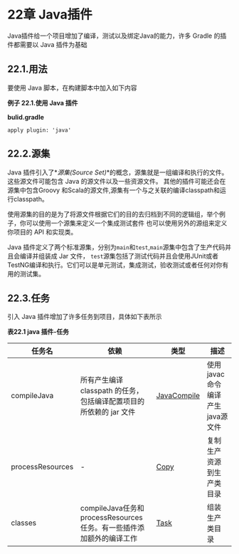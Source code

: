 # 22章 Java插件
Java插件给一个项目增加了编译，测试以及绑定Java的能力，许多 Gradle 的插件都需要以 Java 插件为基础
## 22.1.用法
要使用 Java 脚本，在构建脚本中加入如下内容

**例子 22.1.使用 Java 插件**

**bulid.gradle**

```
apply plugin: 'java'
```

## 22.2.源集
Java 插件引入了*_源集(Source Set)_*的概念，源集就是一组编译和执行的文件。
这些源文件可能包含 Java 的源文件以及一些资源文件。
其他的插件可能还会在源集中包含Groovy 和Scala的源文件,源集有一个与之关联的编译classpath和运行classpath。

使用源集的目的是为了将源文件根据它们的目的去归档到不同的逻辑组，举个例子，你可以使用一个源集来定义一个集成测试套件
也可以使用另外的源组来定义你项目的 API 和实现类。

Java 插件定义了两个标准源集，分别为`main`和`test`,`main`源集中包含了生产代码并且会编译并组装成 Jar 文件，
`test`源集包括了测试代码并且会使用JUnit或者TestNG编译和执行。它们可以是单元测试，集成测试，验收测试或者任何对你有用的测试集。

## 22.3.任务
引入 Java 插件增加了许多任务到项目，具体如下表所示

**表22.1 java 插件-任务**

任务名 | 依赖 | 类型 | 描述
--------- | ---------- | ---- | -----------
compileJava | 所有产生编译 classpath 的任务，包括编译配置项目的所依赖的 jar 文件 | [JavaCompile](https://docs.gradle.org/current/dsl/org.gradle.api.artifacts.Configuration.html) | 使用 javac 命令编译产生 java源文件
processResources | - | [Copy](https://docs.gradle.org/current/dsl/org.gradle.api.tasks.Copy.html) | 复制生产资源到生产类目录
classes | compileJava任务和processResources任务。有一些插件添加额外的编译工作 | [Task](https://docs.gradle.org/current/dsl/org.gradle.api.Task.html) | 组装生产类目录

